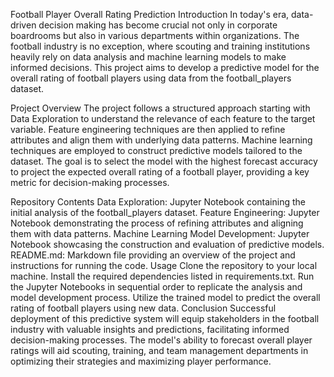 Football Player Overall Rating Prediction
Introduction
In today's era, data-driven decision making has become crucial not only in corporate boardrooms but also in various departments within organizations. The football industry is no exception, where scouting and training institutions heavily rely on data analysis and machine learning models to make informed decisions. This project aims to develop a predictive model for the overall rating of football players using data from the football_players dataset.

Project Overview
The project follows a structured approach starting with Data Exploration to understand the relevance of each feature to the target variable. Feature engineering techniques are then applied to refine attributes and align them with underlying data patterns. Machine learning techniques are employed to construct predictive models tailored to the dataset. The goal is to select the model with the highest forecast accuracy to project the expected overall rating of a football player, providing a key metric for decision-making processes.

Repository Contents
Data Exploration: Jupyter Notebook containing the initial analysis of the football_players dataset.
Feature Engineering: Jupyter Notebook demonstrating the process of refining attributes and aligning them with data patterns.
Machine Learning Model Development: Jupyter Notebook showcasing the construction and evaluation of predictive models.
README.md: Markdown file providing an overview of the project and instructions for running the code.
Usage
Clone the repository to your local machine.
Install the required dependencies listed in requirements.txt.
Run the Jupyter Notebooks in sequential order to replicate the analysis and model development process.
Utilize the trained model to predict the overall rating of football players using new data.
Conclusion
Successful deployment of this predictive system will equip stakeholders in the football industry with valuable insights and predictions, facilitating informed decision-making processes. The model's ability to forecast overall player ratings will aid scouting, training, and team management departments in optimizing their strategies and maximizing player performance.
